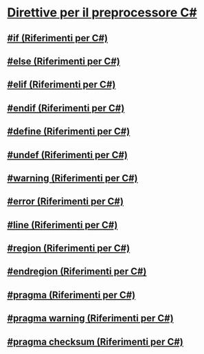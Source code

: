 # [Direttive per il preprocessore C#](index.md)
## [#if (Riferimenti per C#)](preprocessor-if.md)
## [#else (Riferimenti per C#)](preprocessor-else.md)
## [#elif (Riferimenti per C#)](preprocessor-elif.md)
## [#endif (Riferimenti per C#)](preprocessor-endif.md)
## [#define (Riferimenti per C#)](preprocessor-define.md)
## [#undef (Riferimenti per C#)](preprocessor-undef.md)
## [#warning (Riferimenti per C#)](preprocessor-warning.md)
## [#error (Riferimenti per C#)](preprocessor-error.md)
## [#line (Riferimenti per C#)](preprocessor-line.md)
## [#region (Riferimenti per C#)](preprocessor-region.md)
## [#endregion (Riferimenti per C#)](preprocessor-endregion.md)
## [#pragma (Riferimenti per C#)](preprocessor-pragma.md)
## [#pragma warning (Riferimenti per C#)](preprocessor-pragma-warning.md)
## [#pragma checksum (Riferimenti per C#)](preprocessor-pragma-checksum.md)
